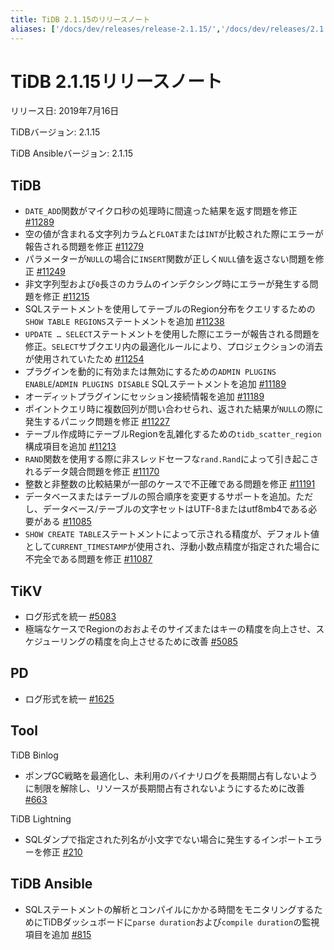 ```yaml
---
title: TiDB 2.1.15のリリースノート
aliases: ['/docs/dev/releases/release-2.1.15/','/docs/dev/releases/2.1.15/']
---
```


# TiDB 2.1.15リリースノート

リリース日: 2019年7月16日

TiDBバージョン: 2.1.15

TiDB Ansibleバージョン: 2.1.15

## TiDB

+ `DATE_ADD`関数がマイクロ秒の処理時に間違った結果を返す問題を修正 [#11289](https://github.com/pingcap/tidb/pull/11289)
+ 空の値が含まれる文字列カラムと`FLOAT`または`INT`が比較された際にエラーが報告される問題を修正 [#11279](https://github.com/pingcap/tidb/pull/11279)
+ パラメーターが`NULL`の場合に`INSERT`関数が正しく`NULL`値を返さない問題を修正 [#11249](https://github.com/pingcap/tidb/pull/11249)
+ 非文字列型および`0`長さのカラムのインデクシング時にエラーが発生する問題を修正 [#11215](https://github.com/pingcap/tidb/pull/11215)
+ SQLステートメントを使用してテーブルのRegion分布をクエリするための`SHOW TABLE REGIONS`ステートメントを追加 [#11238](https://github.com/pingcap/tidb/pull/11238)
+ `UPDATE … SELECT`ステートメントを使用した際にエラーが報告される問題を修正。`SELECT`サブクエリ内の最適化ルールにより、プロジェクションの消去が使用されていたため [#11254](https://github.com/pingcap/tidb/pull/11254)
+ プラグインを動的に有効または無効にするための`ADMIN PLUGINS ENABLE`/`ADMIN PLUGINS DISABLE` SQLステートメントを追加 [#11189](https://github.com/pingcap/tidb/pull/11189)
+ オーディットプラグインにセッション接続情報を追加 [#11189](https://github.com/pingcap/tidb/pull/11189)
+ ポイントクエリ時に複数回列が問い合わせられ、返された結果が`NULL`の際に発生するパニック問題を修正 [#11227](https://github.com/pingcap/tidb/pull/11227)
+ テーブル作成時にテーブルRegionを乱雑化するための`tidb_scatter_region`構成項目を追加 [#11213](https://github.com/pingcap/tidb/pull/11213)
+ `RAND`関数を使用する際に非スレッドセーフな`rand.Rand`によって引き起こされるデータ競合問題を修正 [#11170](https://github.com/pingcap/tidb/pull/11170)
+ 整数と非整数の比較結果が一部のケースで不正確である問題を修正 [#11191](https://github.com/pingcap/tidb/pull/11191)
+ データベースまたはテーブルの照合順序を変更するサポートを追加。ただし、データベース/テーブルの文字セットはUTF-8またはutf8mb4である必要がある [#11085](https://github.com/pingcap/tidb/pull/11085)
+ `SHOW CREATE TABLE`ステートメントによって示される精度が、デフォルト値として`CURRENT_TIMESTAMP`が使用され、浮動小数点精度が指定された場合に不完全である問題を修正 [#11087](https://github.com/pingcap/tidb/pull/11087)

## TiKV

+ ログ形式を統一 [#5083](https://github.com/tikv/tikv/pull/5083)
+ 極端なケースでRegionのおおよそのサイズまたはキーの精度を向上させ、スケジューリングの精度を向上させるために改善 [#5085](https://github.com/tikv/tikv/pull/5085)

## PD

+ ログ形式を統一 [#1625](https://github.com/pingcap/pd/pull/1625)

## Tool

TiDB Binlog

+ ポンプGC戦略を最適化し、未利用のバイナリログを長期間占有しないように制限を解除し、リソースが長期間占有されないようにするために改善 [#663](https://github.com/pingcap/tidb-binlog/pull/663)

TiDB Lightning

+ SQLダンプで指定された列名が小文字でない場合に発生するインポートエラーを修正 [#210](https://github.com/pingcap/tidb-lightning/pull/210)

## TiDB Ansible

+ SQLステートメントの解析とコンパイルにかかる時間をモニタリングするためにTiDBダッシュボードに`parse duration`および`compile duration`の監視項目を追加 [#815](https://github.com/pingcap/tidb-ansible/pull/815)